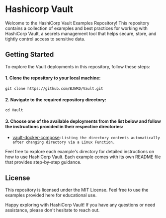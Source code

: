 # Hashicorp Vault

Welcome to the HashiCorp Vault Examples Repository! This repository contains a collection of examples and best practices for working with HashiCorp Vault, a secrets management tool that helps secure, store, and tightly control access to sensitive data.

## Getting Started
To explore the Vault deployments in this repository, follow these steps:

#### 1.	Clone the repository to your local machine:
    git clone https://github.com/BJWRD/Vault.git
  
#### 2. Navigate to the required repository directory:
    cd Vault
  
#### 3. Choose one of the available deployments from the list below and follow the instructions provided in their respective directories:

* [vault-docker-compose](https://github.com/BJWRD/vault-docker-compose): `Listing the directory contents automatically after changing directory via a Linux Function.` 

Feel free to explore each example's directory for detailed instructions on how to use HashiCorp Vault. Each example comes with its own README file that provides step-by-step guidance.

## License
This repository is licensed under the MIT License. Feel free to use the examples provided here for educational use.

Happy exploring with HashiCorp Vault! If you have any questions or need assistance, please don't hesitate to reach out.






